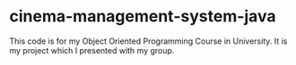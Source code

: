 # cinema-management-system-java

This code is for my Object Oriented Programming Course in University. It is my project which I presented with my group.

